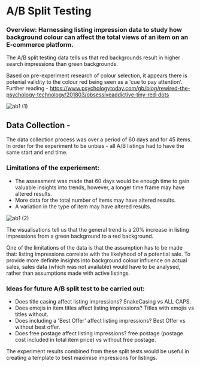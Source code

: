 # A/B Split Testing
### Overview: Harnessing listing impression data to study how background colour can affect the total views of an item on an E-commerce platform.

The A/B split testing data tells us that red backgrounds result in higher search impressions than green backgrounds. 

Based on pre-experiment research of colour selection, it appears there is potenial validity to the colour red being seen as a 'cue to pay attention'. Further reading - https://www.psychologytoday.com/gb/blog/rewired-the-psychology-technology/201803/obsessiveaddictive-tiny-red-dots

![ab1 (1)](https://user-images.githubusercontent.com/99413257/157263640-eb1a73f6-9024-453d-9884-993ac5de096f.jpg)

## Data Collection - 
The data collection process was over a period of 60 days and for 45 items.
In order for the experiment to be unbias - all A/B listings had to have the same start and end time.

### Limitations of the experiement:
* The assessment was made that 60 days would be enough time to gain valuable insights into trends, however, a longer time frame may have altered results.
* More data for the total number of items may have altered results.
* A variation in the type of item may have altered results. 

![ab1 (2)](https://user-images.githubusercontent.com/99413257/157263672-59c9657a-c8c1-47ff-88bd-f8bab01ce34d.jpg)

The visualisations tell us that the general trend is a 20% increase in listing impressions from a green background to a red background. 

One of the limitations of the data is that the assumption has to be made that: listing impressions correlate with the likelyhood of a potential sale. To provide more definite insights into background colour influence on actual sales, sales data (which was not available) would have to be analysed, rather than assumptions made with active listings.

### Ideas for future A/B split test to be carried out:
* Does title casing affect listing impressions? SnakeCasing vs ALL CAPS.
* Does emojis in item titles affect listing impressions? Titles with emojis vs titles without.
* Does including a 'Best Offer' affect listing impressions? Best Offer vs without best offer.
* Does free postage affect listing impressions? free postage (postage cost included in total item price) vs without free postage.

The experiment results combined from these split tests would be useful in creating a template to best maximise impressions for listings. 

